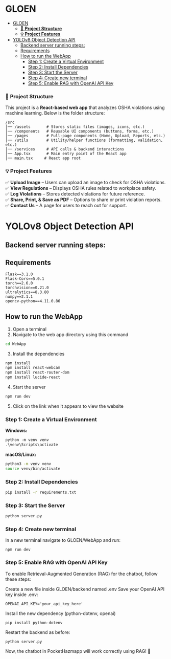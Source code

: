 # GLOEN
- [GLOEN](#gloen)
    - [📂 **Project Structure**](#-project-structure)
    - [**💡 Project Features**](#-project-features)
- [YOLOv8 Object Detection API](#yolov8-object-detection-api)
  - [Backend server running steps:](#backend-server-running-steps)
  - [Requirements](#requirements)
  - [How to run the WebApp](#how-to-run-the-webapp)
    - [Step 1: Create a Virtual Environment](#step-1-create-a-virtual-environment)
    - [Step 2: Install Dependencies](#step-2-install-dependencies)
    - [Step 3: Start the Server](#step-3-start-the-server)
    - [Step 4: Create new terminal](#step-4-create-new-terminal)
    - [Step 5: Enable RAG with OpenAI API Key](#step-5-enable-rag-with-openai-api-key)

### 📂 **Project Structure**
This project is a **React-based web app** that analyzes OSHA violations using machine learning. Below is the folder structure:

```
/src
│── /assets       # Stores static files (images, icons, etc.)
│── /components   # Reusable UI components (buttons, forms, etc.)
│── /pages        # Full-page components (Home, Upload, Reports, etc.)
│── /utils        # Utility/helper functions (formatting, validation, etc.)
│── /services     # API calls & backend interactions
│── App.tsx       # Main entry point of the React app
│── main.tsx     # React app root
```

### **💡 Project Features**
✅ **Upload Image** – Users can upload an image to check for OSHA violations.  
✅ **View Regulations** – Displays OSHA rules related to workplace safety.  
✅ **Log Violations** – Stores detected violations for future reference.  
✅ **Share, Print, & Save as PDF** – Options to share or print violation reports.  
✅ **Contact Us** – A page for users to reach out for support.  

# YOLOv8 Object Detection API
## Backend server running steps:

## Requirements

```
Flask==3.1.0
Flask-Cors==5.0.1
torch==2.6.0
torchvision==0.21.0
ultralytics==8.3.80
numpy==2.1.1
opencv-python==4.11.0.86
```

## How to run the WebApp

1. Open a terminal 
2. Navigate to the web app directory using this command 

```sh
cd WebApp
```

3. Install the dependencies 

```sh
npm install
npm install react-webcam
npm install react-router-dom
npm install lucide-react  
```

4. Start the server 

```sh
npm run dev
```

5. Click on the link when it appears to view the website

### Step 1: Create a Virtual Environment

**Windows:**
```powershell
python -m venv venv
.\venv\Scripts\activate
```

**macOS/Linux:**
```bash
python3 -m venv venv
source venv/bin/activate
```

### Step 2: Install Dependencies

```bash
pip install -r requirements.txt
```

### Step 3: Start the Server

```bash
python server.py
```

### Step 4: Create new terminal 

In a new terminal navigate to GLOEN/WebApp and run:
```
npm run dev
```


### Step 5: Enable RAG with OpenAI API Key

To enable Retrieval-Augmented Generation (RAG) for the chatbot, follow these steps:

Create a new file inside GLOEN/backend named .env
Save your OpenAI API key inside .env:
```
OPENAI_API_KEY='your_api_key_here'
```
Install the new dependency (python-dotenv, openai)
```
pip install python-dotenv
```
Restart the backend as before:
```
python server.py
```
Now, the chatbot in PocketHazmapp will work correctly using RAG! 🎉
